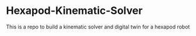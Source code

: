 # Hexapod-Kinematic-Solver
This is a repo to build a kinematic solver and digital twin for a hexapod robot
